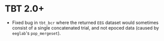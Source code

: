 # TBT 2.0+

- Fixed bug in `tbt_bcr` where the returned `EEG` dataset would sometimes consist of a single concatenated trial, and not epoced data (caused by `eeglab`'s `pop_mergeset`).

